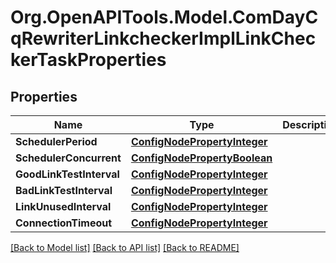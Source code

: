 # Org.OpenAPITools.Model.ComDayCqRewriterLinkcheckerImplLinkCheckerTaskProperties
## Properties

Name | Type | Description | Notes
------------ | ------------- | ------------- | -------------
**SchedulerPeriod** | [**ConfigNodePropertyInteger**](ConfigNodePropertyInteger.md) |  | [optional] 
**SchedulerConcurrent** | [**ConfigNodePropertyBoolean**](ConfigNodePropertyBoolean.md) |  | [optional] 
**GoodLinkTestInterval** | [**ConfigNodePropertyInteger**](ConfigNodePropertyInteger.md) |  | [optional] 
**BadLinkTestInterval** | [**ConfigNodePropertyInteger**](ConfigNodePropertyInteger.md) |  | [optional] 
**LinkUnusedInterval** | [**ConfigNodePropertyInteger**](ConfigNodePropertyInteger.md) |  | [optional] 
**ConnectionTimeout** | [**ConfigNodePropertyInteger**](ConfigNodePropertyInteger.md) |  | [optional] 

[[Back to Model list]](../README.md#documentation-for-models) [[Back to API list]](../README.md#documentation-for-api-endpoints) [[Back to README]](../README.md)

